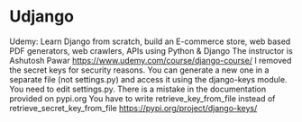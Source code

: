 # Udjango
Udemy: Learn Django from scratch, build an E-commerce store, web based PDF generators, web crawlers, APIs using Python &amp; Django The instructor is Ashutosh Pawar https://www.udemy.com/course/django-course/
I removed the secret keys for security reasons.
You can generate a new one in a separate file (not settings.py) and access it using the django-keys module. You need to edit settings.py. There is a mistake in the documentation provided on pypi.org
You have to write retrieve_key_from_file instead of retrieve_secret_key_from_file
https://pypi.org/project/django-keys/
